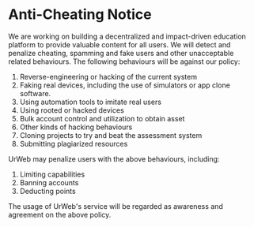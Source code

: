 # Anti-Cheating Notice

We are working on building a decentralized and impact-driven education platform to provide valuable content for all users. We will detect and penalize cheating, spamming and fake users and other unacceptable related behaviours. The following behaviours will be against our policy:

1. Reverse-engineering or hacking of the current system
2. Faking real devices, including the use of simulators or app clone software.
3. Using automation tools to imitate real users
4. Using rooted or hacked devices
5. Bulk account control and utilization to obtain asset
6. Other kinds of hacking behaviours
7. Cloning projects to try and beat the assessment system
8. Submitting plagiarized resources

UrWeb may penalize users with the above behaviours, including:

1. Limiting capabilities
2. Banning accounts
3. Deducting points

The usage of UrWeb's service will be regarded as awareness and agreement on the above policy.
